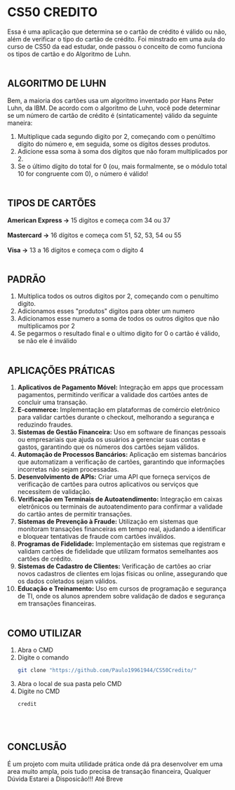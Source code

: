 # CS50 CREDITO
Essa é uma aplicação que determina se o cartão de crédito é válido ou não, além de verificar o tipo do cartão de crédito. Foi minstrado em uma aula do curso de CS50 da ead estudar, onde passou o conceito de como funciona os tipos de cartão e do Algoritmo de Luhn. <br></br>

## ALGORITMO DE LUHN
Bem, a maioria dos cartões usa um algoritmo inventado por Hans Peter Luhn, da IBM. De acordo com o algoritmo de Luhn, você pode determinar se um número de cartão de crédito é (sintaticamente) válido da seguinte maneira:

1. Multiplique cada segundo digito por 2, começando com o penúltimo dígito do número e, em seguida, some os dígitos desses produtos.
2. Adicione essa soma à soma dos dígitos que não foram multiplicados por 2.
3. Se o último dígito do total for 0 (ou, mais formalmente, se o módulo total 10 for congruente com 0), o número é válido!
<br></br>

## TIPOS DE CARTÕES
**American Express ->** 15 digitos e começa com 34 ou 37<br></br>
**Mastercard ->** 16 dígitos e começa com 51, 52, 53, 54 ou 55<br></br>
**Visa ->** 13 a 16 dígitos e começa com o dígito 4<br></br>

## PADRÃO
1. Multiplica todos os outros digitos por 2, começando com o penultimo digito.
2. Adicionamos esses "produtos" digitos para obter um numero
3. Adicionamos esse numero a soma de todos os outros digitos que não multiplicamos por 2
4. Se pegarmos o resultado final e o ultimo digito for 0 o cartão é válido, se não ele é inválido
<br></br>

## APLICAÇÕES PRÁTICAS
1. **Aplicativos de Pagamento Móvel:** Integração em apps que processam pagamentos, permitindo verificar a validade dos cartões antes de concluir uma transação.
2. **E-commerce:** Implementação em plataformas de comércio eletrônico para validar cartões durante o checkout, melhorando a segurança e reduzindo fraudes.
3. **Sistemas de Gestão Financeira:** Uso em software de finanças pessoais ou empresariais que ajuda os usuários a gerenciar suas contas e gastos, garantindo que os números dos cartões sejam válidos.
4. **Automação de Processos Bancários:** Aplicação em sistemas bancários que automatizam a verificação de cartões, garantindo que informações incorretas não sejam processadas.
5. **Desenvolvimento de APIs:** Criar uma API que forneça serviços de verificação de cartões para outros aplicativos ou serviços que necessitem de validação.
6. **Verificação em Terminais de Autoatendimento:** Integração em caixas eletrônicos ou terminais de autoatendimento para confirmar a validade do cartão antes de permitir transações.
7. **Sistemas de Prevenção à Fraude:** Utilização em sistemas que monitoram transações financeiras em tempo real, ajudando a identificar e bloquear tentativas de fraude com cartões inválidos.
8. **Programas de Fidelidade:** Implementação em sistemas que registram e validam cartões de fidelidade que utilizam formatos semelhantes aos cartões de crédito.
9. **Sistemas de Cadastro de Clientes:** Verificação de cartões ao criar novos cadastros de clientes em lojas físicas ou online, assegurando que os dados coletados sejam válidos.
10. **Educação e Treinamento:** Uso em cursos de programação e segurança de TI, onde os alunos aprendem sobre validação de dados e segurança em transações financeiras.
<br></br>

## COMO UTILIZAR
1. Abra o CMD
2. Digite o comando
   ```bash
   git clone "https://github.com/Paulo19961944/CS50Credito/"
3. Abra o local de sua pasta pelo CMD
4. Digite no CMD
   ```bash
   credit
<br></br>

## CONCLUSÃO
É um projeto com muita utilidade prática onde dá pra desenvolver em uma area muito ampla, pois tudo precisa de transação financeira, Qualquer Dúvida Estarei a Disposicão!!! Até Breve
